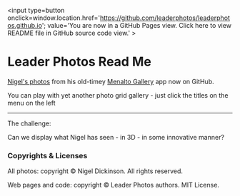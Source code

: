 <span style=display:none; >[You are now in GitHub source code view. Click here to view README file in GitHub Pages view]
( https://leaderphotos.github.io/ "View file as a web page." ) </span>
<input type=button onclick=window.location.href='https://github.com/leaderphotos/leaderphotos.github.io';
value='You are now in a GitHub Pages view. Click here to view README file in GitHub source code view.' >


Leader Photos Read Me
================================================================================

[Nigel's photos]( http://nigeldickinson.com/gallery/albums.php ) from his old-timey [Menalto Gallery]( http://galleryproject.org/ ) app now on GitHub.

<span style=display:none; >You can click on the `albums` icon just above and page through all of Nigel's snaps one by one - using GitHub's wonderful show-the-data capabilities.</span>

You can play with yet another photo grid gallery - just click the titles on the menu on the left

***

The challenge:

Can we display what Nigel has seen - in 3D - in some innovative manner?


### Copyrights & Licenses

All photos: copyright &copy; Nigel Dickinson. All rights reserved.

Web pages and code: copyright &copy; Leader Photos authors. MIT License.
